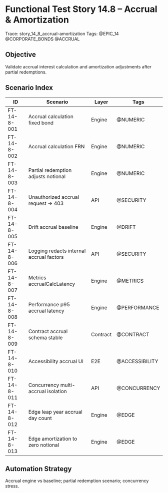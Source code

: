 # Functional Test Story 14.8 – Accrual & Amortization

Trace: story_14_8_accrual-amortization
Tags: @EPIC_14 @CORPORATE_BONDS @ACCRUAL

## Objective
Validate accrual interest calculation and amortization adjustments after partial redemptions.

## Scenario Index
| ID | Scenario | Layer | Tags |
|----|----------|-------|------|
| FT-14-8-001 | Accrual calculation fixed bond | Engine | @NUMERIC |
| FT-14-8-002 | Accrual calculation FRN | Engine | @NUMERIC |
| FT-14-8-003 | Partial redemption adjusts notional | Engine | @NUMERIC |
| FT-14-8-004 | Unauthorized accrual request -> 403 | API | @SECURITY |
| FT-14-8-005 | Drift accrual baseline | Engine | @DRIFT |
| FT-14-8-006 | Logging redacts internal accrual factors | API | @SECURITY |
| FT-14-8-007 | Metrics accrualCalcLatency | Engine | @METRICS |
| FT-14-8-008 | Performance p95 accrual latency | Engine | @PERFORMANCE |
| FT-14-8-009 | Contract accrual schema stable | Contract | @CONTRACT |
| FT-14-8-010 | Accessibility accrual UI | E2E | @ACCESSIBILITY |
| FT-14-8-011 | Concurrency multi-accrual isolation | API | @CONCURRENCY |
| FT-14-8-012 | Edge leap year accrual day count | Engine | @EDGE |
| FT-14-8-013 | Edge amortization to zero notional | Engine | @EDGE |

## Automation Strategy
Accrual engine vs baseline; partial redemption scenario; concurrency stress.
